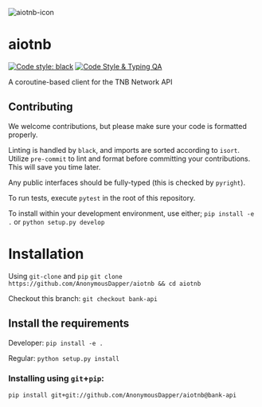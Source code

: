 ![aiotnb-icon](https://user-images.githubusercontent.com/3061779/124573615-4cc19c80-de7c-11eb-9705-951287866a15.png)

# aiotnb

[![Code style: black](https://img.shields.io/badge/code%20style-black-000000.svg)](https://github.com/psf/black)
[![Code Style & Typing QA](https://github.com/AnonymousDapper/aiotnb/actions/workflows/main.yml/badge.svg)](https://github.com/AnonymousDapper/aiotnb/actions/workflows/main.yml)


A coroutine-based client for the TNB Network API


## Contributing

We welcome contributions, but please make sure your code is formatted properly.

Linting is handled by `black`, and imports are sorted according to `isort`.
Utilize `pre-commit` to lint and format before committing your contributions. This will save you time later.

Any public interfaces should be fully-typed (this is checked by `pyright`).

To run tests, execute `pytest` in the root of this repository.

To install within your development environment, use either;
`pip install -e .` or `python setup.py develop`

# Installation
Using `git-clone` and `pip`
`git clone https://github.com/AnonymousDapper/aiotnb && cd aiotnb`

Checkout this branch:
`git checkout bank-api`

## Install the requirements

Developer: `pip install -e .`

Regular: `python setup.py install`

### Installing using `git`+`pip`:
`pip install git+git://github.com/AnonymousDapper/aiotnb@bank-api`
